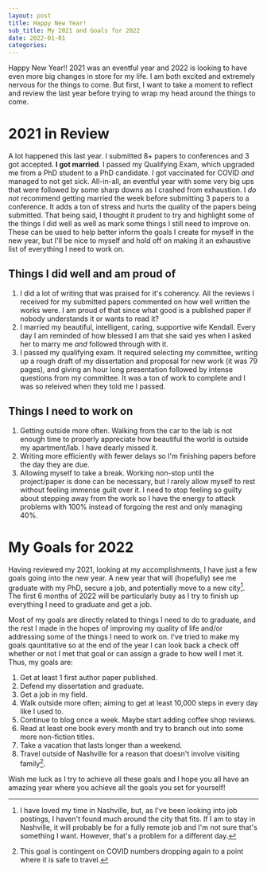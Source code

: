 ```yaml
---
layout: post
title: Happy New Year!
sub_title: My 2021 and Goals for 2022
date: 2022-01-01
categories:
---
```


Happy New Year!! 2021 was an eventful year and 2022 is looking to have even more big changes in store for my life. I am both excited and extremely nervous for the things to come. But first, I want to take a moment to reflect and review the last year before trying to wrap my head around the things to come.


# 2021 in Review

A lot happened this last year. I submitted 8+ papers to conferences and 3 got accepted. __I got married__. I passed my Qualifying Exam, which upgraded me from a PhD student to a PhD candidate. I got vaccinated for COVID _and_ managed to not get sick. All-in-all, an eventful year with some very big ups that were followed by some sharp downs as I crashed from exhaustion. I _do not_ recommend getting married the week before submitting 3 papers to a conference. It adds a ton of stress and hurts the quality of the papers being submitted. That being said, I thought it prudent to try and highlight some of the  things I did well as well as mark some things I still need to improve on. These can be used to help better inform the goals I create for myself in the new year, but I'll be nice to myself and hold off on making it an exhaustive list of everything I need to work on.



## Things I did well and am proud of

1. I did a lot of writing that was praised for it's coherency. All the reviews I received for my submitted papers commented on how well written the works were. I am proud of that since what good is a published paper if nobody understands it or wants to read it?
2. I married my beautiful, intelligent, caring, supportive wife Kendall. Every day I am reminded of how blessed I am that she said yes when I asked her to marry me _and_ followed through with it. 
3. I passed my qualifying exam. It required selecting my committee, writing up a rough draft of my dissertation and proposal for new work (it was 79 pages), and giving an hour long presentation followed by intense questions from my committee. It was a ton of work to complete and I was so releived when they told me I passed. 

## Things I need to work on

1. Getting outside more often. Walking from the car to the lab is not enough time to properly appreciate how beautiful the world is outside my apartment/lab. I have dearly missed it.
2. Writing more efficiently with fewer delays so I'm finishing papers before the day they are due.
3. Allowing myself to take a break. Working non-stop until the project/paper is done can be necessary, but I rarely allow myself to rest without feeling immense guilt over it. I need to stop feeling so guilty about stepping away from the work so I have the energy to attack problems with 100% instead of forgoing the rest and only managing 40%.


# My Goals for 2022

Having reviewed my 2021, looking at my accomplishments, I have just a few goals going into the new year. A new year that will (hopefully) see me graduate with my PhD, secure a job, and potentially move to a new city[^1]. The first 6 months of 2022 will be particularly busy as I try to finish up everything I need to graduate and get a job.

Most of my goals are directly related to things I need to do to graduate, and the rest I made in the hopes of improving my quality of life and/or addressing some of the things I need to work on. I've tried to make my goals qauntitative so at the end of the year I can look back a check off whether or not I met that goal or can assign a grade to how well I met it. Thus, my goals are:

1. Get at least 1 first author paper published.
2. Defend my dissertation and graduate.
3. Get a job in my field.
4. Walk outside more often; aiming to get at least 10,000 steps in every day like I used to.
5. Continue to blog once a week. Maybe start adding coffee shop reviews.
6. Read at least one book every month and try to branch out into some more non-fiction titles.
7. Take a vacation that lasts longer than a weekend.
8. Travel outside of Nashville for a reason that doesn't involve visiting family[^2]. 

Wish me luck as I try to achieve all these goals and I hope you all have an amazing year where you achieve all the goals you set for yourself!



[^1]: I have loved my time in Nashville, but, as I've been looking into job postings, I haven't found much around the city that fits. If I am to stay in Nashville, it will probably be for a fully remote job and I'm not sure that's something I want. However, that's a problem for a different day.
[^2]: This goal is contingent on COVID numbers dropping again to a point where it is safe to travel.
